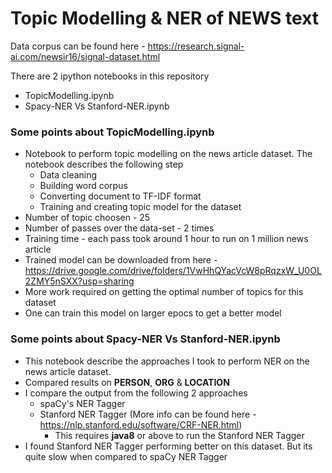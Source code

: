 # Topic Modelling & NER of NEWS text

Data corpus can be found here - https://research.signal-ai.com/newsir16/signal-dataset.html

There are 2 ipython notebooks in this repository
- TopicModelling.ipynb 
- Spacy-NER Vs Stanford-NER.ipynb

### Some points about TopicModelling.ipynb
- Notebook to perform topic modelling on the news article dataset. The notebook describes the following step
  - Data cleaning
  - Building word corpus
  - Converting document to TF-IDF format
  - Training and creating topic model for the dataset
- Number of topic choosen - 25
- Number of passes over the data-set - 2 times
- Training time - each pass took around 1 hour to run on 1 million news article
- Trained model can be downloaded from here - https://drive.google.com/drive/folders/1VwHhQYacVcW8pRqzxW_U0OL2ZMY5nSXX?usp=sharing
- More work required on getting the optimal number of topics for this dataset
- One can train this model on larger epocs to get a better model

### Some points about Spacy-NER Vs Stanford-NER.ipynb
- This notebook describe the approaches I took to perform NER on the news article dataset.
- Compared results on **PERSON**, **ORG** & **LOCATION**
- I compare the output from the following 2 approaches
  - spaCy's NER Tagger
  - Stanford NER Tagger (More info can be found here - https://nlp.stanford.edu/software/CRF-NER.html)
    - This requires **java8** or above to run the Stanford NER Tagger
- I found Stanford NER Tagger performing better on this dataset. But its quite slow when compared to spaCy NER Tagger
